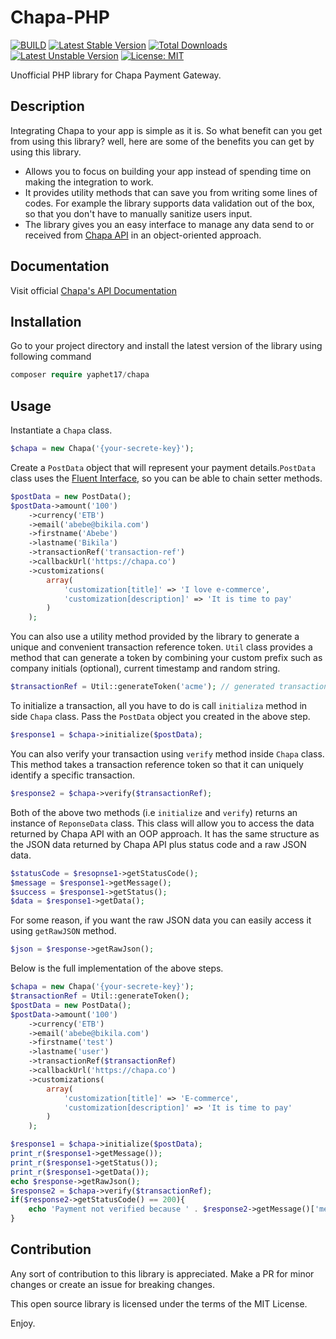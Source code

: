 # Chapa-PHP

[![BUILD](https://github.com/yaphet17/chapa-php/actions/workflows/php.yml/badge.svg)](https://github.com/yaphet17/chapa-php/actions/workflows/php.yml/)
[![Latest Stable Version](http://poser.pugx.org/yaphet17/chapa/v)](https://packagist.org/packages/yaphet17/chapa) [![Total Downloads](http://poser.pugx.org/yaphet17/chapa/downloads)](https://packagist.org/packages/yaphet17/chapa) [![Latest Unstable Version](http://poser.pugx.org/yaphet17/chapa/v/unstable)](https://packagist.org/packages/yaphet17/chapa) [![License: MIT](https://img.shields.io/badge/License-MIT-yellow.svg)](https://opensource.org/licenses/MIT)

Unofficial PHP library for Chapa Payment Gateway.

## Description
Integrating Chapa to your app is simple as it is. So what benefit can you get from using this library? well, here are some of the benefits you can get by using 
this library.
   - Allows you to focus on building your app instead of spending time on making the integration to work.
   - It provides utility methods that can save you from writing some lines of codes. For example the library supports data validation out of the box, 
     so that you don't have to manually sanitize users input.
   - The library gives you an easy interface to manage any data send to or received from [Chapa API](https://developer.chapa.co/) in an object-oriented 
     approach. 
   
## Documentation
Visit official [Chapa's API Documentation](https://developer.chapa.co/docs)

## Installation
Go to your project directory and install the latest version of the library using following command
 ```php
 composer require yaphet17/chapa
```

## Usage

Instantiate a `Chapa` class.
```php
$chapa = new Chapa('{your-secrete-key}');
```
Create a `PostData` object that will represent your payment details.`PostData` class uses the [Fluent Interface,](https://martinfowler.com/bliki/FluentInterface.html) 
so you can be able to chain setter methods.
```php
$postData = new PostData();
$postData->amount('100')
    ->currency('ETB')
    ->email('abebe@bikila.com')
    ->firstname('Abebe')
    ->lastname('Bikila')
    ->transactionRef('transaction-ref')
    ->callbackUrl('https://chapa.co')
    ->customizations(
        array(
            'customization[title]' => 'I love e-commerce',
            'customization[description]' => 'It is time to pay'
        ) 
    );
```
You can also use a utility method provided by the library to generate a unique and convenient transaction reference token. `Util` class provides a method
that can generate a token by combining your custom prefix such as company initials (optional), current timestamp and random string.
```php
$transactionRef = Util::generateToken('acme'); // generated transaction reference will start with the prefix aceme
```
To initialize a transaction, all you have to do is call `initializa` method in side `Chapa` class. Pass the `PostData` object you created in the above step.
```php
$response1 = $chapa->initialize($postData);
```
You can also verify your transaction using `verify` method inside `Chapa` class. This method takes a transaction reference token so that it can uniquely
identify a specific transaction.
```php
$response2 = $chapa->verify($transactionRef);
```
Both of the above two methods (i.e `initialize` and `verify`) returns an instance of `ReponseData` class. This class will allow you to access the data 
returned by Chapa API with an OOP approach. It has the same structure as the JSON data returned by Chapa API plus status code and a raw JSON data.
```php
$statusCode = $resopnse1->getStatusCode();
$message = $response1->getMessage();
$success = $response1->getStatus();
$data = $response1->getData();
```
For some reason, if you want the raw JSON data you can easily access it using `getRawJSON` method.
```php
$json = $response->getRawJson();
````
Below is the full implementation of the above steps.
```php
$chapa = new Chapa('{your-secrete-key}');
$transactionRef = Util::generateToken();
$postData = new PostData();
$postData->amount('100')
    ->currency('ETB')
    ->email('abebe@bikila.com')
    ->firstname('test')
    ->lastname('user')
    ->transactionRef($transactionRef)
    ->callbackUrl('https://chapa.co')
    ->customizations(
        array(
            'customization[title]' => 'E-commerce',
            'customization[description]' => 'It is time to pay'
        )
    );

$response1 = $chapa->initialize($postData);
print_r($response1->getMessage());
print_r($response1->getStatus());
print_r($response1->getData());
echo $response->getRawJson();
$response2 = $chapa->verify($transactionRef);
if($response2->getStatusCode() == 200){
    echo 'Payment not verified because ' . $response2->getMessage()['message'];
}
```
## Contribution

Any sort of contribution to this library is appreciated. Make a PR for minor changes or create an issue for breaking changes.




This open source library is licensed under the terms of the MIT License.

Enjoy.
